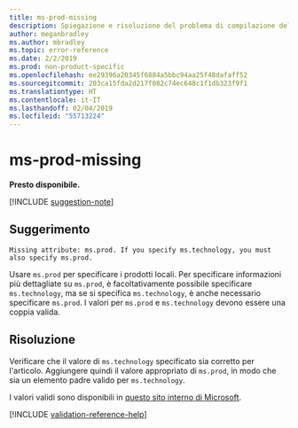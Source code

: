 ```yaml
---
title: ms-prod-missing
description: Spiegazione e risoluzione del problema di compilazione della documentazione ms-prod-missing
author: meganbradley
ms.author: mbradley
ms.topic: error-reference
ms.date: 2/2/2019
ms.prod: non-product-specific
ms.openlocfilehash: ee29396a20345f6884a5bbc94aa25f48dafaff52
ms.sourcegitcommit: 203ca15fda2d217f082c74ec648c1f1db323f9f1
ms.translationtype: HT
ms.contentlocale: it-IT
ms.lasthandoff: 02/04/2019
ms.locfileid: "55713224"
---
```

# <a name="ms-prod-missing"></a>ms-prod-missing

**Presto disponibile.**

[!INCLUDE [suggestion-note](includes/suggestion-note.md)]

## <a name="suggestion"></a>Suggerimento

`Missing attribute: ms.prod. If you specify ms.technology, you must also specify ms.prod.`

Usare `ms.prod` per specificare i prodotti locali. Per specificare informazioni più dettagliate su `ms.prod`, è facoltativamente possibile specificare `ms.technology`, ma se si specifica `ms.technology`, è anche necessario specificare `ms.prod`. I valori per `ms.prod` e `ms.technology` devono essere una coppia valida.

## <a name="resolution"></a>Risoluzione

Verificare che il valore di `ms.technology` specificato sia corretto per l'articolo. Aggiungere quindi il valore appropriato di `ms.prod`, in modo che sia un elemento padre valido per `ms.technology`.

I valori validi sono disponibili in [questo sito interno di Microsoft](https://docsmetadatatool.azurewebsites.net/whitelists).

<!--make sure to add this file to your includes folder and verify the path-->
[!INCLUDE [validation-reference-help](includes/validation-reference-help.md)]
